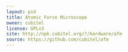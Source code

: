 ```yaml
---
layout: pid
title: Atomic Force Microscope
owner: cubitel
license: GPLv3
site: http://npk.cubitel.org/?/hardware/afm
source: https://github.com/cubitel/afm
---
```

